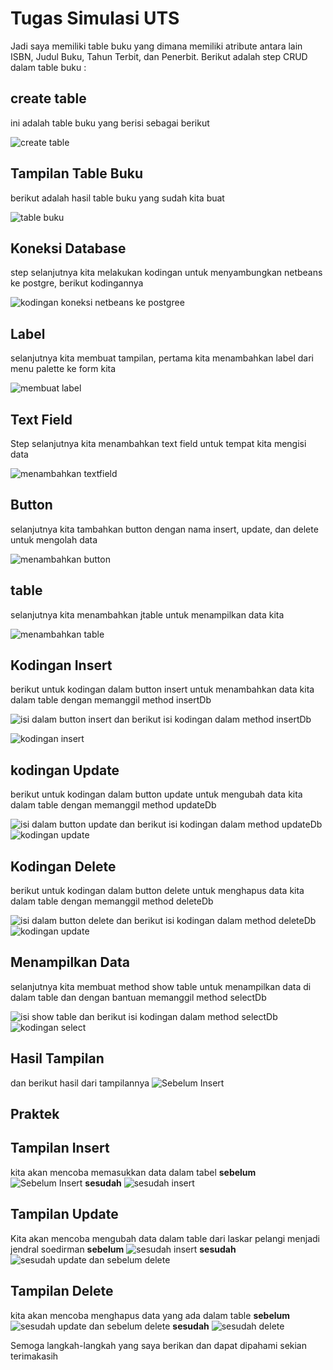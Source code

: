 # Tugas Simulasi UTS
Jadi saya memiliki table buku yang dimana memiliki atribute antara lain ISBN, Judul Buku, Tahun Terbit, dan Penerbit. Berikut adalah step CRUD dalam table buku :
## create table
ini adalah table buku yang berisi sebagai berikut

![create table](https://github.com/user-attachments/assets/427f32ad-7152-422d-a91b-983dc2820f12)

## Tampilan Table Buku
berikut adalah hasil table buku yang sudah kita buat

![table buku](https://github.com/user-attachments/assets/57acaebe-02ad-43e0-a406-ce143a5a8b51)

## Koneksi Database
step selanjutnya kita melakukan kodingan untuk menyambungkan netbeans ke postgre, berikut kodingannya

![kodingan koneksi netbeans ke postgree](https://github.com/user-attachments/assets/2d88f595-6ade-477c-a0b8-b5cd5f5254b4)

## Label
selanjutnya kita membuat tampilan, pertama kita menambahkan label dari menu palette ke form kita

![membuat label](https://github.com/user-attachments/assets/714f646f-2f56-4ab8-a2ca-1e316e0d63c3)

## Text Field
Step selanjutnya kita menambahkan text field untuk tempat kita mengisi data

![menambahkan textfield](https://github.com/user-attachments/assets/0f5f680a-38eb-4625-8eaf-72ebbee9cdeb)

## Button
selanjutnya kita tambahkan button dengan nama insert, update, dan delete untuk mengolah data

![menambahkan button](https://github.com/user-attachments/assets/aa48a8ae-8129-4028-a259-b09bbc8379b3)

## table
selanjutnya kita menambahkan jtable untuk menampilkan data kita

![menambahkan table](https://github.com/user-attachments/assets/3c7f5ae5-12a2-4a34-9504-57cebf0abac0)

## Kodingan Insert
berikut untuk kodingan dalam button insert untuk menambahkan data kita dalam table dengan memanggil method insertDb

![isi dalam button insert](https://github.com/user-attachments/assets/30dd41e3-a324-4d07-a2af-f049df2d67c1)
dan berikut isi kodingan dalam method insertDb

![kodingan insert](https://github.com/user-attachments/assets/10687441-da7e-4d66-9697-36c86aa7a43f)

## kodingan Update
berikut untuk kodingan dalam button update untuk mengubah data kita dalam table dengan memanggil method updateDb

![isi dalam button update](https://github.com/user-attachments/assets/09a346e4-2103-4f19-a0e7-90296b559ec4)
dan berikut isi kodingan dalam method updateDb
![kodingan update](https://github.com/user-attachments/assets/c50f29b4-070c-4924-889d-90c08fa62880)

## Kodingan Delete
berikut untuk kodingan dalam button delete untuk menghapus data kita dalam table dengan memanggil method deleteDb

![isi dalam button delete](https://github.com/user-attachments/assets/6f0875af-c1f7-4e3e-896f-dc64c4a5c376)
dan berikut isi kodingan dalam method deleteDb
![kodingan update](https://github.com/user-attachments/assets/c50f29b4-070c-4924-889d-90c08fa62880)

## Menampilkan Data
selanjutnya kita membuat method show table untuk menampilkan data di dalam table dan dengan bantuan memanggil method selectDb

![isi show table](https://github.com/user-attachments/assets/258de1af-16bb-4a8f-9c1d-a6f6b3cb62a0)
dan berikut isi kodingan dalam method selectDb
![kodingan select](https://github.com/user-attachments/assets/5823eaa9-cd03-4bb5-aa35-bf6e34b2553c)

## Hasil Tampilan
dan berikut hasil dari tampilannya
![Sebelum Insert](https://github.com/user-attachments/assets/4359a7cb-b857-41bb-9209-3844c655cd42)

## Praktek

## Tampilan Insert
kita akan mencoba memasukkan data dalam tabel
**sebelum**
![Sebelum Insert](https://github.com/user-attachments/assets/4359a7cb-b857-41bb-9209-3844c655cd42)
**sesudah**
![sesudah insert](https://github.com/user-attachments/assets/a30a35db-9461-486b-b571-02b2291bb19f)

## Tampilan Update
Kita akan mencoba mengubah data dalam table dari laskar pelangi menjadi jendral soedirman
**sebelum**
![sesudah insert](https://github.com/user-attachments/assets/a30a35db-9461-486b-b571-02b2291bb19f)
**sesudah**
![sesudah update dan sebelum delete](https://github.com/user-attachments/assets/c83c479f-82cb-45da-a39c-b945f3942351)

## Tampilan Delete
kita akan mencoba menghapus data yang ada dalam table
**sebelum**
![sesudah update dan sebelum delete](https://github.com/user-attachments/assets/c83c479f-82cb-45da-a39c-b945f3942351)
**sesudah**
![sesudah delete](https://github.com/user-attachments/assets/6f6d7444-130f-4ec7-8767-ddbdffdf69e8)

Semoga langkah-langkah yang saya berikan dan dapat dipahami sekian terimakasih
